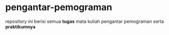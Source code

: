 # pengantar-pemograman
repository ini berisi semua **tugas** mata kuliah pengantar pemograman serta **praktikumnya**
